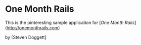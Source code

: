 # One Month Rails

This is the pinteresting sample application for
[*One Month Rails*] (http://onemonthrails.com)

by [Steven Doggett]